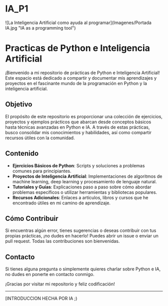 # IA_P1
![La Inteligencia Artificial como ayuda al programar](Imagenes/Portada IA.jpg "IA as a programming tool")
# Practicas de Python e Inteligencia Artificial

¡Bienvenido a mi repositorio de prácticas de Python e Inteligencia Artificial! Este espacio está dedicado a compartir y documentar mis aprendizajes y proyectos en el fascinante mundo de la programación en Python y la inteligencia artificial.

## Objetivo

El propósito de este repositorio es proporcionar una colección de ejercicios, proyectos y ejemplos prácticos que abarcan desde conceptos básicos hasta técnicas avanzadas en Python e IA. A través de estas prácticas, busco consolidar mis conocimientos y habilidades, así como compartir recursos útiles con la comunidad.

## Contenido

- **Ejercicios Básicos de Python**: Scripts y soluciones a problemas comunes para principiantes.
- **Proyectos de Inteligencia Artificial**: Implementaciones de algoritmos de machine learning, deep learning y procesamiento de lenguaje natural.
- **Tutoriales y Guías**: Explicaciones paso a paso sobre cómo abordar problemas específicos o utilizar herramientas y bibliotecas populares.
- **Recursos Adicionales**: Enlaces a artículos, libros y cursos que he encontrado útiles en mi camino de aprendizaje.

## Cómo Contribuir

Si encuentras algún error, tienes sugerencias o deseas contribuir con tus propias prácticas, ¡no dudes en hacerlo! Puedes abrir un issue o enviar un pull request. Todas las contribuciones son bienvenidas.

## Contacto

Si tienes alguna pregunta o simplemente quieres charlar sobre Python e IA, no dudes en ponerte en contacto conmigo.

¡Gracias por visitar mi repositorio y feliz codificación!

---

[INTRODUCCION HECHA POR IA ;)
